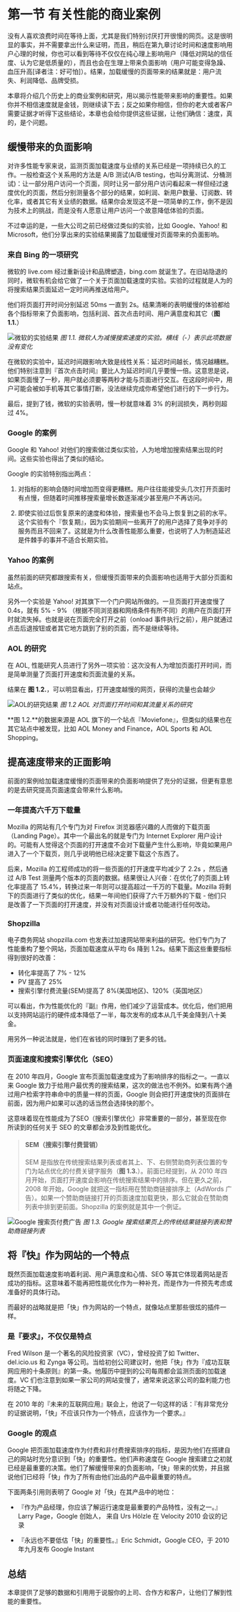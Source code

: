 # 第一节 有关性能的商业案例

没有人喜欢浪费时间在等待上面，尤其是我们特别讨厌打开很慢的网页。这是很明显的事实，并不需要拿出什么来证明，而且，稍后在第九章讨论时间和速度影响用户心理的时候，你也可以看到等待不仅仅在纯心理上影响用户（降低对网站的信任度、认为它是低质量的），而且也会在生理上带来负面影响（用户可能变得急躁、血压升高[译者注：好可怕]）。结果，加载缓慢的页面带来的结果就是：用户流失、利润降低、品牌受损。

本章将介绍几个历史上的商业案例和研究，用以揭示性能带来影响的重要性。如果你并不相信速度就是金钱，则继续读下去；反之如果你相信，但你的老大或者客户需要证据才听得下这些结论，本章也会给你提供这些证据，让他们确信：速度，真的，是个问题。

## 缓慢带来的负面影响

对许多性能专家来说，监测页面加载速度与业绩的关系已经是一项持续已久的工作。一般检查这个关系用的方法是 A/B 测试(A/B testing，也叫分离测试、分桶测试)：让一部分用户访问一个页面，同时让另一部分用户访问看起来一样但经过速度优化的页面，然后分别测量各个部分的结果，如利润、新用户数量、订阅数、转化率，或者其它有关业绩的数据。结果你会发现这不是一项简单的工作，倒不是因为技术上的挑战，而是没有人愿意让用户访问一个故意降低体验的页面。

不过幸运的是，一些大公司之前已经做过类似的实验，比如 Google、Yahoo! 和 Microsoft，他们分享出来的实验结果揭露了加载缓慢对页面带来的负面影响。

### 来自 Bing 的一项研究

微软的 live.com 经过重新设计和品牌塑造，bing.com 就诞生了。在旧站隐退的同时，微软有机会给它做了一个关于页面加载速度的实验。实验的过程就是人为的将搜索结果页面延迟一定时间再推送给用户。

他们将页面打开时间分别延迟 50ms 一直到 2s。结果清晰的表明缓慢的体验都给各个指标带来了负面影响，包括利润、首次点击时间、用户满意度和其它（**图 1.1.**）

![微软的实验结果](http://img04.taobaocdn.com/tps/i4/T1_l79XlxiXXa3A0I7-800-349.png "微软的实验结果")
*图 1.1. 微软人为减慢搜索速度的实验。横线（-）表示此项数据没有变化* 


在微软的实验中，延迟时间跟影响大致是线性关系：延迟时间越长，情况越糟糕。他们特别注意到『首次点击时间』要比人为延迟时间几乎要慢一倍。这意思是说，如果页面慢了一秒，用户就必须要等两秒才能与页面进行交互。在这段时间中，用户可能会被如手机等其它事情打断，没法继续完成你希望他们进行的下一步行为。

最后，提到了钱，微软的实验表明，慢一秒就意味着 3% 的利润损失，两秒则超过 4%。

### Google 的案例

Google 和 Yahoo! 对他们的搜索做过类似实验，人为地增加搜索结果出现的时间。这些实验也得出了类似的结论。

Google 的实验特别指出两点：

1. 对指标的影响会随时间增加而变得更糟糕。用户往往能接受头几次打开页面时有点慢，但随着时间推移搜索量增长数逐渐减少甚至用户不再访问。

2. 即使实验过后恢复原来的速度和体验，搜索量也不会马上恢复到之前的水平。这个实验有个『恢复期』，因为实验期间一些离开了的用户选择了竞争对手的服务而且不回来了。这就是为什么改善性能那么重要，也说明了人为制造延迟是件棘手的事并不适合长期实验。


### Yahoo 的案例

虽然前面的研究都跟搜索有关，但缓慢页面带来的负面影响也适用于大部分页面和站点。

另外一个实验是 Yahoo! 对其旗下一个门户网站所做的。一旦页面打开速度慢了 0.4s，就有 5% - 9% （根据不同浏览器和网络条件有所不同）的用户在页面打开时就流失掉。也就是说在页面完全打开之前（onload 事件执行之前），用户就通过点击后退按钮或者其它地方跳到了别的页面，而不是继续等待。


### AOL 的研究

在 AOL, 性能研究人员进行了另外一项实验：这次没有人为增加页面打开时间，而是简单测量了页面打开速度和页面流量的关系。

结果在 **图 1.2.**，可以明显看出，打开速度越慢的网页，获得的流量也会越少

![AOL的研究结果](http://img03.taobaocdn.com/tps/i3/T1b476Xc8iXXccmNQD-749-583.jpg "AOL的研究结果")
*图 1.2 AOL 对页面打开时间和其流量关系的研究*

**图 1.2.**的数据来源是 AOL 旗下的一个站点『Moviefone』，但类似的结果也在其它站点中被发现，比如 AOL Money and Finance，AOL Sports 和 AOL Shopping。

## 提高速度带来的正面影响

前面的案例给加载速度缓慢的页面带来的负面影响提供了充分的证据，但更有意思的是去研究提高页面速度会带来什么影响。

### 一年提高六千万下载量

Mozilla 的网站有几个专门为对 Firefox 浏览器感兴趣的人而做的下载页面（Landing Page）。其中一个最出名的就是专门为 Internet Explorer 用户设计的。可能有人觉得这个页面的打开速度不会对下载量产生什么影响，毕竟如果用户进入了一个下载页，则几乎说明他已经决定要下载这个东西了。

后来，Mozilla 的工程师成功的将一些页面的打开速度平均减少了 2.2s ，然后通过 A/B Test 测量两个版本的页面的数据。结果很让人兴奋：在优化了的页面上转化率提高了 15.4%，转换过来一年则可以提高超过一千万的下载量。Mozilla 将剩下的页面进行了类似的优化，结果一年间他们获得了六千万额外的下载 - 他们只是改善了一下页面的打开速度，并没有对页面设计或者功能进行任何改动。

### Shopzilla

电子商务网站 shopzilla.com 也发表过加速网站带来利益的研究。他们专门为了性能重构了整个网站，页面加载速度从平均 6s 降到 1.2s。结果下面这些重要指标得到很好的改善：

* 转化率提高了 7% - 12%
* PV 提高了 25%
* 搜索引擎付费流量(SEM)提高了 8%(美国地区)、120%（英国地区）

可以看出，作为性能优化的『副』作用，他们减少了运营成本。优化后，他们把用以支持网站运行的硬件成本降低了一半，每次发布的成本从几千美金降到八十美金。

用另外一种说法就是，他们在省钱的同时赚到了更多的钱。


### 页面速度和搜索引擎优化（SEO）

在 2010 年四月，Google 宣布页面加载速度成为了影响排序的指标之一。一直以来 Google 致力于给用户最优秀的搜索结果，这次的做法也不例外。如果有两个通过用户检索字符串命中的质量一样的页面，Google 则会把打开速度快的页面排在前面，因为用户如果可以选的话当然会选择快的那个。

这意味着现在性能成为了SEO（搜索引擎优化）非常重要的一部分，甚至现在你所读到的任何关于 SEO 的文章都会涉及到性能优化。

> #### SEM（搜索引擎付费营销）
> SEM 是指放在传统搜索结果列表或者其上、下、右侧赞助商列表位置的专门为站点优化的付费关键字服务（**图 1.3.**）。前面已经提到，从 2010 年四月开始，页面打开速度会影响在传统搜索结果中的排序。但在更久之前，2008 年开始，Google 就把这一指标用在赞助商链接排序上（AdWords 广告）。如果一个赞助商链接打开的页面速度加载更快，那么它就会在赞助商列表中排到更前面。Shopzilla 的案例就是其中一个例证。

![Google 搜索页付费广告](http://img02.taobaocdn.com/tps/i2/T1EgNpXAlaXXXsKJ.7-800-389.jpg "Goolge 搜索页付费广告")
*图 1.3. Google 搜索结果页上的传统结果链接列表和赞助商链接列表*


## 将『快』作为网站的一个特点

既然页面加载速度影响着利润、用户满意度和心情、SEO 等其它体现着网站是否成功的指标。这意味着不能再把性能优化作为一种补充，而是作为一件预先考虑或准备好的具体行动。

而最好的战略就是把「快」作为网站的一个特点，就像站点里那些很炫的插件一样。

### 是『要求』，不仅仅是特点

Fred Wilson 是一个著名的风险投资家（VC），曾经投资了如 Twitter、del.icio.us 和 Zynga 等公司。当给初创公司建议时，他把「快」作为『成功互联网应用的十条原则』的第一条。他履历中提到的公司每周都会监测页面的加载速度。VC 们也注意到如果一家公司的网站变慢了，通常来说这家公司的盈利能力也将随之下降。

在 2010 年的『未来的互联网应用』联会上，他说了一句这样的话：『有非常充分的证据说明，「快」不应该只作为一个特点，应该作为一个要求。』

### Google 的观点

Google 把页面加载速度作为付费和非付费搜索排序的指标，是因为他们在搭建自己的网站时充分意识到「快」的重要性。他们声称速度在 Google 搜索建立之初就已经是最重要的决策。他们了解缓慢带来的负面影响，「快」带来的优势，并且据说他们已经将「快」作为了所有由他们出品的产品中最重要的特点。

下面两条引用则表明了 Google 对「快」在其产品中的地位：

* 『作为产品经理，你应该了解运行速度是最重要的产品特性，没有之一。』Larry Page，Google 创始人， 来自 Urs Hölzle 在 Velocity 2010 会议的记录

* 『永远也不要低估「快」的重要性。』Eric Schmidt，Google CEO，于 2010 年九月发布 Google Instant


## 总结

本章提供了足够的数据和引用用于说服你的上司、合作方和客户，让他们了解到性能的重要性。

































